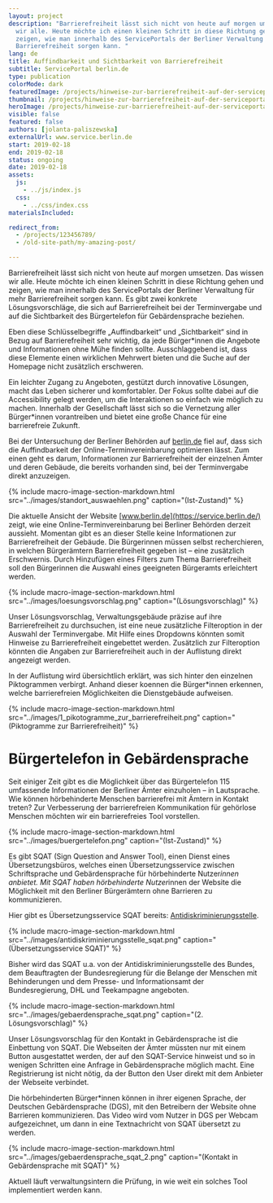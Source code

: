 ```yaml
---
layout: project
description: "Barrierefreiheit lässt sich nicht von heute auf morgen umsetzen. Das wissen
  wir alle. Heute möchte ich einen kleinen Schritt in diese Richtung gehen und
  zeigen, wie man innerhalb des ServicePortals der Berliner Verwaltung für mehr
  Barrierefreiheit sorgen kann. "
lang: de
title: Auffindbarkeit und Sichtbarkeit von Barrierefreiheit
subtitle: ServicePortal berlin.de
type: publication
colorMode: dark
featuredImage: /projects/hinweise-zur-barrierefreiheit-auf-der-serviceportal-berlin.de/images/featured.jpg
thumbnail: /projects/hinweise-zur-barrierefreiheit-auf-der-serviceportal-berlin.de/images/thumbnail.jpg
heroImage: /projects/hinweise-zur-barrierefreiheit-auf-der-serviceportal-berlin.de/images/hero.svg
visible: false
featured: false
authors: [jolanta-paliszewska]
externalUrl: www.service.berlin.de
start: 2019-02-18
end: 2019-02-18
status: ongoing
date: 2019-02-18
assets:
  js:
    - ../js/index.js
  css:
    - ../css/index.css
materialsIncluded:

redirect_from:
  - /projects/123456789/
  - /old-site-path/my-amazing-post/

---
```


Barrierefreiheit lässt sich nicht von heute auf morgen umsetzen. Das wissen wir alle. Heute möchte ich einen kleinen Schritt in diese Richtung gehen und zeigen, wie man innerhalb des ServicePortals der Berliner Verwaltung für mehr Barrierefreiheit sorgen kann. Es gibt zwei konkrete Lösungsvorschläge, die sich auf Barrierefreiheit bei der Terminvergabe und auf die Sichtbarkeit des Bürgertelefon für Gebärdensprache beziehen. 

Eben diese Schlüsselbegriffe „Auffindbarkeit“ und „Sichtbarkeit“ sind in Bezug auf Barrierefreiheit sehr wichtig, da jede Bürger*innen die Angebote und Informationen ohne Mühe finden sollte. Ausschlaggebend ist, dass diese Elemente einen wirklichen Mehrwert bieten und die Suche auf der Homepage nicht zusätzlich erschweren.

Ein leichter Zugang zu Angeboten, gestützt durch innovative Lösungen, macht das Leben sicherer und komfortabler. Der Fokus sollte dabei auf die  Accessibility gelegt werden, um die Interaktionen so einfach wie möglich zu machen. Innerhalb der Gesellschaft lässt sich so die Vernetzung aller Bürger*innen vorantreiben und bietet eine große Chance für eine barrierefreie Zukunft.

Bei der Untersuchung der Berliner Behörden auf [berlin.de](https://service.berlin.de/) fiel auf, dass sich die Auffindbarkeit der Online-Terminvereinbarung optimieren lässt. Zum einen geht es darum, Informationen zur Barrierefreiheit der einzelnen Ämter und deren Gebäude, die bereits vorhanden sind, bei der Terminvergabe direkt anzuzeigen. 

{% include macro-image-section-markdown.html src="../images/standort_auswaehlen.png" caption="(Ist-Zustand)" %}

Die aktuelle Ansicht der Website [www.berlin.de](https://service.berlin.de/) zeigt, wie eine Online-Terminvereinbarung bei Berliner Behörden derzeit aussieht. Momentan gibt es an dieser Stelle keine Informationen zur Barrierefreiheit der Gebäude. Die Bürgerinnen müssen selbst recherchieren, in welchen Bürgerämtern Barrierefreiheit gegeben ist – eine zusätzlich Erschwernis. Durch Hinzufügen eines Filters zum Thema Barrierefreiheit soll den Bürgerinnen die Auswahl eines geeigneten Bürgeramts erleichtert werden. 

{% include macro-image-section-markdown.html src="../images/loesungsvorschlag.png" caption="(Lösungsvorschlag)" %}

Unser Lösungsvorschlag, Verwaltungsgebäude präzise auf ihre Barrierefreiheit zu durchsuchen, ist eine neue zusätzliche Filteroption in der Auswahl der Terminvergabe. Mit Hilfe eines Dropdowns könnten somit Hinweise zu Barrierefreiheit eingebettet werden. Zusätzlich zur Filteroption könnten die Angaben zur Barrierefreiheit auch in der Auflistung direkt angezeigt werden.

In der Auflistung wird übersichtlich erklärt, was sich hinter den einzelnen Piktogrammen verbirgt. Anhand dieser koennen die Bürger*innen erkennen, welche barrierefreien Möglichkeiten die Dienstgebäude aufweisen. 

{% include macro-image-section-markdown.html src="../images/1_pikotogramme_zur_barrierefreiheit.png" caption="(Piktogramme zur Barrierefreiheit)" %}

# Bürgertelefon in Gebärdensprache


Seit einiger Zeit gibt es die Möglichkeit über das Bürgertelefon 115 umfassende Informationen der Berliner Ämter einzuholen – in Lautsprache. Wie können hörbehinderte Menschen barrierefrei mit Ämtern in Kontakt treten? Zur Verbesserung der barrierefreien Kommunikation für gehörlose Menschen möchten wir ein barrierefreies Tool vorstellen.


{% include macro-image-section-markdown.html src="../images/buergertelefon.png" caption="(Ist-Zustand)" %}

Es gibt SQAT (Sign Question and Answer Tool), einen Dienst eines Übersetzungsbüros, welches einen Übersetzungsservice zwischen Schriftsprache und Gebärdensprache für hörbehinderte Nutzer*innen anbietet.
Mit SQAT haben hörbehinderte Nutzer*innen der Website die Möglichkeit mit den Berliner Bürgerämtern ohne Barrieren zu kommunizieren.


Hier gibt es Übersetzungsservice SQAT bereits: [Antidiskriminierungsstelle](http://www.antidiskriminierungsstelle.de/DE/Beratung/Beratung_Moeglichkeiten/SQAT/SQAT_node.html).

{% include macro-image-section-markdown.html src="../images/antidiskriminierungsstelle_sqat.png" caption="(Übersetzungsservice SQAT)" %}


Bisher wird das SQAT u.a. von der Antidiskriminierungsstelle des Bundes, dem Beauftragten der Bundesregierung für die Belange der Menschen mit Behinderungen und dem Presse- und Informationsamt der Bundesregierung, DHL und Teekampagne angeboten.

{% include macro-image-section-markdown.html src="../images/gebaerdensprache_sqat.png" caption="(2. Lösungsvorschlag)" %}


Unser Lösungsvorschlag für den Kontakt in Gebärdensprache ist die Einbettung von SQAT. Die Webseiten der Ämter müssten nur mit einem Button ausgestattet werden, der auf den SQAT-Service hinweist und so in wenigen Schritten eine Anfrage in Gebärdensprache möglich macht. Eine Registrierung ist nicht nötig, da der Button den User direkt mit dem Anbieter der Webseite verbindet. 

Die hörbehinderten Bürger*innen können in ihrer eigenen Sprache, der Deutschen Gebärdensprache (DGS), mit den Betreibern der Website ohne Barrieren kommunizieren. Das Video wird vom Nutzer in DGS per Webcam aufgezeichnet, um dann in eine Textnachricht von SQAT übersetzt zu werden.


{% include macro-image-section-markdown.html src="../images/gebaerdensprache_sqat_2.png" caption="(Kontakt in Gebärdensprache mit SQAT)" %}



Aktuell läuft verwaltungsintern die Prüfung, in wie weit ein solches Tool implementiert werden kann. 
